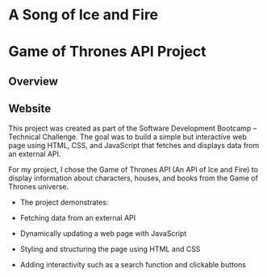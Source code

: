 # A Song of Ice and Fire

# Game of Thrones API Project

## Overview

## Website

This project was created as part of the Software Development Bootcamp – Technical Challenge. The goal was to build a simple but interactive web page using HTML, CSS, and JavaScript that fetches and displays data from an external API.

For my project, I chose the Game of Thrones API (An API of Ice and Fire) to display information about characters, houses, and books from the Game of Thrones universe.

- The project demonstrates:

- Fetching data from an external API

- Dynamically updating a web page with JavaScript

- Styling and structuring the page using HTML and CSS

- Adding interactivity such as a search function and clickable buttons
